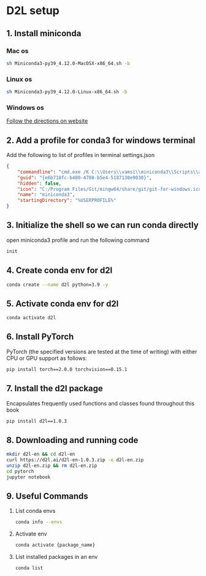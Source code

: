 # D2L setup

## 1. Install miniconda

### Mac os

```bash
sh Miniconda3-py39_4.12.0-MacOSX-x86_64.sh -b
```

### Linux os

```bash
sh Miniconda3-py39_4.12.0-Linux-x86_64.sh -b
```

### Windows os

[Follow the directions on website](https://docs.conda.io/projects/miniconda/en/latest)

## 2. Add a profile for conda3 for windows terminal

Add the following to list of profiles in terminal settings.json

```json
{
    "commandline": "cmd.exe /K C:\\Users\\vamsi\\miniconda3\\Scripts\\activate.bat",
    "guid": "{e6b718fc-b480-4708-b5e4-5187130e9030}",
    "hidden": false,
    "icon": "C:/Program Files/Git/mingw64/share/git/git-for-windows.ico",
    "name": "miniconda3",
    "startingDirectory": "%USERPROFILE%"
}
```

## 3. Initialize the shell so we can run conda directly

open miniconda3 profile and run the following command

```bash
init
```

## 4. Create conda env for d2l

```bash
conda create --name d2l python=3.9 -y
```

## 5. Activate conda env for d2l

```bash
conda activate d2l
```

## 6. Install PyTorch

PyTorch (the specified versions are tested at the time of writing) with either
CPU or GPU support as follows:

```bash
pip install torch==2.0.0 torchvision==0.15.1
```

## 7. Install the d2l package 

Encapsulates frequently used functions and classes found throughout this book

```bash
pip install d2l==1.0.3
```

## 8. Downloading and running code

```bash
mkdir d2l-en && cd d2l-en
curl https://d2l.ai/d2l-en-1.0.3.zip -o d2l-en.zip
unzip d2l-en.zip && rm d2l-en.zip
cd pytorch
jupyter notebook
```

## 9. Useful Commands

1. List conda envs

   ```bash
   conda info --envs
   ```

2. Activate env

   ```bash
   conda activate {package_name}
   ```

3. List installed packages in an env

   ```bash
   conda list
   ```
